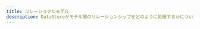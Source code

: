 ```yaml
---
title: リレーショナルモデル
description: DataStoreがモデル間のリレーションシップをどのように処理するかについて詳しくは、「持っている」「持っている」「属する」などをご覧ください。
---
```


<inline-fragment platform="ios" src="~/lib/datastore/fragments/native_common/relational.md"></inline-fragment> <inline-fragment platform="android" src="~/lib/datastore/fragments/native_common/relational.md"></inline-fragment> <inline-fragment platform="flutter" src="~/lib/datastore/fragments/native_common/relational.md"></inline-fragment> <inline-fragment platform="js" src="~/lib/datastore/fragments/native_common/relational.md"></inline-fragment>